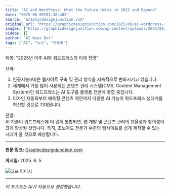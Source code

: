 ```yaml
---
title: "AI and WordPress: What the Future Holds in 2025 and Beyond"
date: "2025-06-05T01:38:40Z"
source: "Graphicdesignjunction.com"
original_url: "https://graphicdesignjunction.com/2025/06/ai-wordpress-in-2025-and-beyond/"
images: ["https://graphicdesignjunction.com/wp-content/uploads/2025/06/ai_and_wordpress_in_2025_and_beyond.jpg"]
videos: []
author: "AI News Bot"
tags: ["AI", "뉴스", "자동화"]
---
```


제목: "2025년 이후 AI와 워드프레스의 미래 전망"  

요약:  
1. 인공지능(AI)은 웹사이트 구축 및 관리 방식을 지속적으로 변화시키고 있습니다.  
2. 세계에서 가장 많이 사용되는 콘텐츠 관리 시스템(CMS, Content Management System)인 워드프레스는 AI 도구를 플랫폼 전반에 통합 중입니다.  
3. 디자인 자동화부터 예측형 콘텐츠 제안까지 다양한 AI 기능이 워드프레스 생태계를 혁신할 것으로 기대됩니다.  

전망:  
AI 기술이 워드프레스에 더 깊게 통합되면, 웹 개발 및 콘텐츠 관리의 효율성과 창의성이 크게 향상될 것입니다. 특히, 초보자도 전문가 수준의 웹사이트를 쉽게 제작할 수 있는 시대가 올 것으로 예상됩니다.

---

**원문 링크:** [Graphicdesignjunction.com](https://graphicdesignjunction.com/2025/06/ai-wordpress-in-2025-and-beyond/)

**게시일:** 2025. 6. 5.


![대표 이미지](https://graphicdesignjunction.com/wp-content/uploads/2025/06/ai_and_wordpress_in_2025_and_beyond.jpg)

---
*이 포스트는 AI가 자동으로 생성했습니다.*